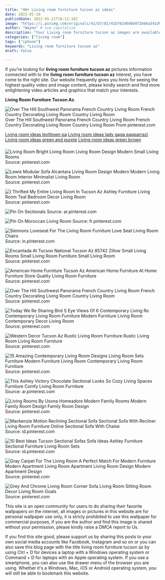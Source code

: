 ```yaml
---
title: "40+ Living room furniture tucson az ideas"
date: 2022-01-19
publishDate: 2022-05-21T18:11:16Z
image: "https://i.pinimg.com/originals/41/b7/82/41b782d6d6b972b66a541d9935281574.jpg"
author: "Wayne" # use capitalize
description: "Your Living room furniture tucson az images are available in this site. Living room furniture tucson az are a topic that is being searched for and liked by netizens today. You can Get the Living room furniture tucson az files here. Find and Download all free photos and vectors."
categories: ["living room"]
tags: ["iphone"]
keywords: "Living room furniture tucson az"
draft: false

---
```


If you're looking for **living room furniture tucson az** pictures information connected with to the **living room furniture tucson az** interest, you have come to the right  site.  Our website frequently  gives you  hints  for seeing  the highest  quality video and image  content, please kindly search and find more enlightening video articles and graphics  that match your interests.

**Living Room Furniture Tucson Az**. 

![Over The Hill Southwest Panorama French Country Living Room French Country Decorating Living Room Country Living Room](https://i.pinimg.com/originals/15/3e/54/153e54ca209e0e29adb9b830da09496d.jpg "Over The Hill Southwest Panorama French Country Living Room French Country Decorating Living Room Country Living Room")
Over The Hill Southwest Panorama French Country Living Room French Country Decorating Living Room Country Living Room From pinterest.com

[Living room ideas levittown pa](/living-room-ideas-levittown-pa/)
[Living room ideas lady gaga papparrazi](/living-room-ideas-lady-gaga-papparrazi/)
[Living room ideas green and purple](/living-room-ideas-green-and-purple/)
[Living room ideas green brown](/living-room-ideas-green-brown/)



### 

 


![Living Room Bright Living Room Living Room Design Modern Small Living Rooms](https://i.pinimg.com/originals/d2/17/29/d217291d216610451b365594507c5dbf.jpg "Living Room Bright Living Room Living Room Design Modern Small Living Rooms")
Source: pinterest.com

 

![Lewis Modular Sofa Alcantara Living Room Design Modern Modern Living Room Interior Minimalist Living Room](https://i.pinimg.com/originals/1f/60/4e/1f604ef49b8138755e5e4ac0eba3f9ee.jpg "Lewis Modular Sofa Alcantara Living Room Design Modern Modern Living Room Interior Minimalist Living Room")
Source: pinterest.com

 

![I Thrifted My Entire Living Room In Tucson Az Ashley Furniture Living Room Teal Bedroom Decor Living Room](https://i.pinimg.com/originals/9f/b8/a1/9fb8a1a12d6751272d2dd1008f4b6e2e.jpg "I Thrifted My Entire Living Room In Tucson Az Ashley Furniture Living Room Teal Bedroom Decor Living Room")
Source: pinterest.com

 

![Pin On Sectionals](https://i.pinimg.com/originals/3b/b9/3b/3bb93b300e9bea3fa1b86bef96b9f77c.jpg "Pin On Sectionals")
Source: ar.pinterest.com

 

![Pin On Moroccan Living Room](https://i.pinimg.com/originals/f2/d5/23/f2d523bdd64a5d1aaddee981893a1a46.png "Pin On Moroccan Living Room")
Source: fr.pinterest.com

 

![Simmons Loveseat For The Living Room Furniture Love Seat Living Room Chairs](https://i.pinimg.com/originals/42/0a/0a/420a0a82958ff427d2f42e8c08c5b30e.jpg "Simmons Loveseat For The Living Room Furniture Love Seat Living Room Chairs")
Source: in.pinterest.com

 

![Encantada At Tucson National Tucson Az 85742 Zillow Small Living Rooms Small Living Room Furniture Small Living Room](https://i.pinimg.com/originals/19/00/9d/19009d1b51e3dc4d84b69b1b1893a27c.jpg "Encantada At Tucson National Tucson Az 85742 Zillow Small Living Rooms Small Living Room Furniture Small Living Room")
Source: pinterest.com

 

![American Home Furniture Tucson Az American Home Furniture At Home Furniture Store Quality Living Room Furniture](https://i.pinimg.com/736x/75/1d/c2/751dc23943b40a39609e3ab5e6396e77.jpg "American Home Furniture Tucson Az American Home Furniture At Home Furniture Store Quality Living Room Furniture")
Source: pinterest.com

 

![Over The Hill Southwest Panorama French Country Living Room French Country Decorating Living Room Country Living Room](https://i.pinimg.com/originals/15/3e/54/153e54ca209e0e29adb9b830da09496d.jpg "Over The Hill Southwest Panorama French Country Living Room French Country Decorating Living Room Country Living Room")
Source: pinterest.com

 

![Today We Re Sharing Bird S Eye Views Of 6 Contemporary Living Ro Contemporary Living Room Furniture Modern Furniture Living Room Contemporary Decor Living Room](https://i.pinimg.com/736x/2f/5c/15/2f5c1535af55de798a450d7ed642cff2.jpg "Today We Re Sharing Bird S Eye Views Of 6 Contemporary Living Ro Contemporary Living Room Furniture Modern Furniture Living Room Contemporary Decor Living Room")
Source: pinterest.com

 

![Western Decor Tucson Az Rustic Living Room Furniture Rustic Living Room Living Room Furniture](https://i.pinimg.com/originals/43/0a/92/430a92e99b5d3065a3bde72ba2f9916c.jpg "Western Decor Tucson Az Rustic Living Room Furniture Rustic Living Room Living Room Furniture")
Source: pinterest.com

 

![15 Amazing Contemporary Living Room Designs Living Room Sets Furniture Modern Furniture Living Room Contemporary Living Room Furniture](https://i.pinimg.com/originals/85/df/2e/85df2ec2a034491f6b213243238620f2.jpg "15 Amazing Contemporary Living Room Designs Living Room Sets Furniture Modern Furniture Living Room Contemporary Living Room Furniture")
Source: pinterest.com

 

![This Ashley Victory Chocolate Sectional Looks So Cozy Living Spaces Furniture Comfy Living Room Furniture](https://i.pinimg.com/originals/c3/54/98/c35498ccdb016a85c7dd94ba25fa9f19.jpg "This Ashley Victory Chocolate Sectional Looks So Cozy Living Spaces Furniture Comfy Living Room Furniture")
Source: ar.pinterest.com

 

![Living Rooms By Usona Homeadore Modern Family Rooms Modern Family Room Design Family Room Design](https://i.pinimg.com/originals/88/d2/53/88d2534919426f684509332297fbc874.jpg "Living Rooms By Usona Homeadore Modern Family Rooms Modern Family Room Design Family Room Design")
Source: pinterest.com

 

![Mackenzie Motion Reclining Sectional Sofa Sectional Sofa With Recliner Living Room Furniture Online Sectional Sofa With Chaise](https://i.pinimg.com/originals/6e/55/b9/6e55b9da55b01a0c8248f7c818c30d23.png "Mackenzie Motion Reclining Sectional Sofa Sectional Sofa With Recliner Living Room Furniture Online Sectional Sofa With Chaise")
Source: id.pinterest.com

 

![10 Best Ideas Tucson Sectional Sofas Sofa Ideas Ashley Furniture Sectional Furniture Living Room Sets](https://i.pinimg.com/originals/d6/bd/cc/d6bdcc7471d78f65d51df99198f3b0cf.jpg "10 Best Ideas Tucson Sectional Sofas Sofa Ideas Ashley Furniture Sectional Furniture Living Room Sets")
Source: id.pinterest.com

 

![Gray Carpet For The Living Room A Perfect Match For Modern Furniture Modern Apartment Living Room Apartment Living Room Design Modern Apartment Design](https://i.pinimg.com/originals/00/f9/e5/00f9e5bb21209c1c1e69c18c4fab2da7.jpg "Gray Carpet For The Living Room A Perfect Match For Modern Furniture Modern Apartment Living Room Apartment Living Room Design Modern Apartment Design")
Source: pinterest.com

 

![Grey And Chrome Living Room Corner Sofa Living Room Sitting Room Decor Living Room Goals](https://i.pinimg.com/originals/41/b7/82/41b782d6d6b972b66a541d9935281574.jpg "Grey And Chrome Living Room Corner Sofa Living Room Sitting Room Decor Living Room Goals")
Source: pinterest.com

 

This site is an open community for users to do sharing their favorite wallpapers on the internet, all images or pictures in this website are for personal wallpaper use only, it is stricly prohibited to use this wallpaper for commercial purposes, if you are the author and find this image is shared without your permission, please kindly raise a DMCA report to Us.

If you find this site good, please support us by sharing this posts to your own social media accounts like Facebook, Instagram and so on or you can also save this blog page with the title living room furniture tucson az by using Ctrl + D for devices a laptop with a Windows operating system or Command + D for laptops with an Apple operating system. If you use a smartphone, you can also use the drawer menu of the browser you are using. Whether it's a Windows, Mac, iOS or Android operating system, you will still be able to bookmark this website.
